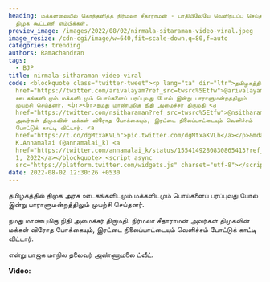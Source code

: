 ```yaml
---
heading: மக்களவையில் கொந்தளித்த நிர்மலா சீதாராமன் - பாதியிலேயே வெளிநடப்பு செய்த
  திமுக கூட்டணி எம்பிக்கள்.
preview_image: /images/2022/08/02/nirmala-sitaraman-video-viral.jpeg
image_resize: /cdn-cgi/image/w=640,fit=scale-down,q=80,f=auto
categories: trending
authors: Ramachandran
tags:
  - BJP
title: nirmala-sitharaman-video-viral
code: <blockquote class="twitter-tweet"><p lang="ta" dir="ltr">தமிழகத்தில் <a
  href="https://twitter.com/arivalayam?ref_src=twsrc%5Etfw">@arivalayam</a> அரசு
  ஊடகங்களிடமும் மக்களிடமும் பொய்களைப் பரப்புவது போல் இன்று பாராளுமன்றத்திலும்
  முயற்சி செய்தனர். <br><br>நமது மாண்புமிகு நிதி அமைச்சர் திருமதி <a
  href="https://twitter.com/nsitharaman?ref_src=twsrc%5Etfw">@nsitharaman</a>
  அவர்கள் திமுகவின் மக்கள் விரோத போக்கையும், இரட்டை நிலைப்பாட்டையும் வெளிச்சம்
  போட்டுக் காட்டி விட்டார். <a
  href="https://t.co/dgMtxaKVLh">pic.twitter.com/dgMtxaKVLh</a></p>&mdash;
  K.Annamalai (@annamalai_k) <a
  href="https://twitter.com/annamalai_k/status/1554149280830865413?ref_src=twsrc%5Etfw">August
  1, 2022</a></blockquote> <script async
  src="https://platform.twitter.com/widgets.js" charset="utf-8"></script>
date: 2022-08-02 12:30:26 +0530
---
```



தமிழகத்தில் திமுக அரசு ஊடகங்களிடமும் மக்களிடமும் பொய்களைப் பரப்புவது போல் இன்று பாராளுமன்றத்திலும் முயற்சி செய்தனர். 

நமது மாண்புமிகு நிதி அமைச்சர் திருமதி. நிர்மலா சீதாராமன்  அவர்கள் திமுகவின் மக்கள் விரோத போக்கையும், இரட்டை நிலைப்பாட்டையும் வெளிச்சம் போட்டுக் காட்டி விட்டார்.

என்று பாஜக மாநில தலைவர் அண்ணாமலை ட்வீட்.

**Video:**